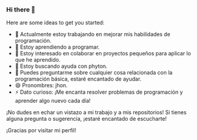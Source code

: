 ### Hi there 👋
Here are some ideas to get you started:
- 🔭 Actualmente estoy trabajando en mejorar mis habilidades de programación.
- 🌱 Estoy aprendiendo a programar.
- 👯 Estoy interesado en colaborar en proyectos pequeños para aplicar lo que he aprendido.
- 🤔 Estoy buscando ayuda con phyton.
- 💬 Puedes preguntarme sobre cualquier cosa relacionada con la programación básica, estaré encantado de ayudar.
- 😄 Pronombres: jhon.
- ⚡ Dato curioso: ¡Me encanta resolver problemas de programación y aprender algo nuevo cada día!

¡No dudes en echar un vistazo a mi trabajo y a mis repositorios! Si tienes alguna pregunta o sugerencia, ¡estaré encantado de escucharte!

¡Gracias por visitar mi perfil!
